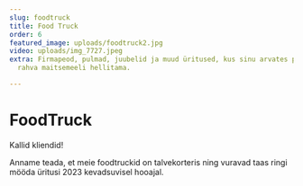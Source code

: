 ```yaml
---
slug: foodtruck
title: Food Truck
order: 6
featured_image: uploads/foodtruck2.jpg
video: uploads/img_7727.jpeg
extra: Firmapeod, pulmad, juubelid ja muud üritused, kus sinu arvates peaks Uulits
  rahva maitsemeeli hellitama.

---
```

# FoodTruck

Kallid kliendid!

Anname teada, et meie foodtruckid on talvekorteris ning vuravad taas ringi mööda üritusi 2023 kevadsuvisel hooajal.